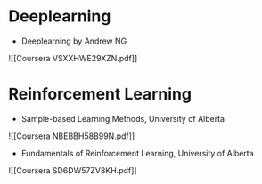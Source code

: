 
# Deeplearning
- Deeplearning by Andrew NG

![[Coursera VSXXHWE29XZN.pdf]]

# Reinforcement Learning
 - Sample-based Learning Methods, University of Alberta
 
 ![[Coursera NBEBBH58B99N.pdf]]
 - Fundamentals of Reinforcement Learning, University of Alberta
 
![[Coursera SD6DW57ZV8KH.pdf]]